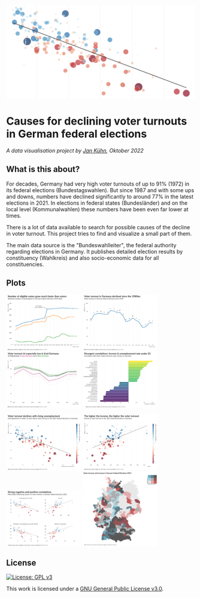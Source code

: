 ![](img/voter-turnouts-header.png)

# Causes for declining voter turnouts in German federal elections
_A data visualisation project by [Jan Kühn](https://yotka.org), Oktober 2022_

## What is this about?

For decades, Germany had very high voter turnouts of up to 91% (1972) in its federal elections (Bundestagswahlen). But since 1987 and with some ups and downs, numbers have declined significantly to around 77% in the latest elections in 2021. In elections in federal states (Bundesländer) and on the local level (Kommunalwahlen) these numbers have been even far lower at times.

There is a lot of data available to search for possible causes of the decline in voter turnout. This project tries to find and visualize a small part of them.

The main data source is the "Bundeswahlleiter", the federal authority regarding elections in Germany. It publishes detailed election results by constituency (Wahlkreis) and also socio-economic data for all constituencies.

## Plots

<p float="left">
  <img src="export/01-absolute-voter-numbers.png" width="200" />
  <img src="export/02-voter-turnout.png" width="200" />
  <img src="export/03-voter-turnout-east-west.png" width="200" />
  <img src="export/04-correlations.png" width="200" />
</p>
<p float="left">
  <img src="export/05-unemployment-voter-turnout.png" width="200" />
  <img src="export/06-income-voter-turnout.png" width="200" />
  <img src="export/07-subplots.png" width="200" />
  <img src="export/08-bivariate-map.png" width="200" />
</p>

## License

[![License: GPL v3](https://img.shields.io/badge/License-GPLv3-blue.svg)](https://www.gnu.org/licenses/gpl-3.0)

This work is licensed under a
[GNU General Public License v3.0](https://www.gnu.org/licenses/gpl-3.0).
